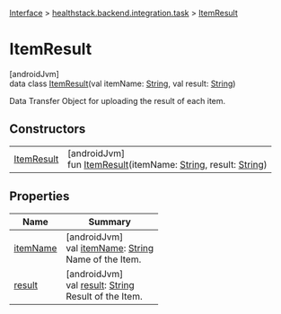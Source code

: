 
[Interface](../../../index.html) > [healthstack.backend.integration.task](../index.html) > [ItemResult](index.html)



# ItemResult



[androidJvm]\
data class [ItemResult](index.html)(val itemName: [String](https://kotlinlang.org/api/latest/jvm/stdlib/kotlin/-string/index.html), val result: [String](https://kotlinlang.org/api/latest/jvm/stdlib/kotlin/-string/index.html))

Data Transfer Object for uploading the result of each item.



## Constructors


| | |
|---|---|
| [ItemResult](-item-result.html) | [androidJvm]<br>fun [ItemResult](-item-result.html)(itemName: [String](https://kotlinlang.org/api/latest/jvm/stdlib/kotlin/-string/index.html), result: [String](https://kotlinlang.org/api/latest/jvm/stdlib/kotlin/-string/index.html)) |


## Properties


| Name | Summary |
|---|---|
| [itemName](item-name.html) | [androidJvm]<br>val [itemName](item-name.html): [String](https://kotlinlang.org/api/latest/jvm/stdlib/kotlin/-string/index.html)<br>Name of the Item. |
| [result](result.html) | [androidJvm]<br>val [result](result.html): [String](https://kotlinlang.org/api/latest/jvm/stdlib/kotlin/-string/index.html)<br>Result of the Item. |

